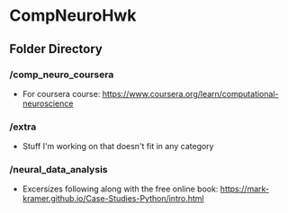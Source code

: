 # CompNeuroHwk

## Folder Directory

### /comp_neuro_coursera
- For coursera course: https://www.coursera.org/learn/computational-neuroscience

### /extra
- Stuff I'm working on that doesn't fit in any category

### /neural_data_analysis
- Excersizes following along with the free online book: https://mark-kramer.github.io/Case-Studies-Python/intro.html

